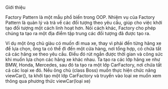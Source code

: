 Giới thiệu

Factory Pattern là một mẫu phổ biến trong OOP.
Nhiệm vụ của Factory Pattern là quản lý và trả về các đối tượng theo yêu cầu, giúp cho việc khởi tạo đối 
tượng một cách linh hoạt hơn. Nói cách khác, Factory cho phép chúng ta tạo ra một địa điểm tập trung các đối tượng đã được tạo ra.


Ví dụ một ông chủ giàu có muốn đi mua xe, thay vì phải đến từng hãng xe để lựa chọn, ông ta có thể đi đến một cửa hàng, nơi tổng hợp, có chứa tất cả các hãng xe theo yêu cầu. Điều đó rút ngắn được thời gian và công sức khi muốn lựa chọn các hãng xe khác nhau.
Ta tạo ra các lớp hãng xe như BMW, Honda, Mercedes, sau đó ta tạo ra một lớp CarFactory, nơi chứa tất cả các loại xe đó.
Nếu ông chủ (class Boss) muốn thực hiện chức năng viewCar(), ta khởi tạo một lớp CarFactory và truyền vào loại xe muốn xem thông qua phương thức viewCar(loại xe)
